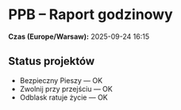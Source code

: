 # PPB – Raport godzinowy
**Czas (Europe/Warsaw):** 2025-09-24 16:15

## Status projektów
- Bezpieczny Pieszy — OK
- Zwolnij przy przejściu — OK
- Odblask ratuje życie — OK

